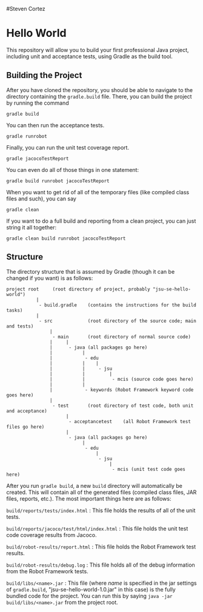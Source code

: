 #Steven Cortez
# Hello World
This repository will allow you to build your first professional Java
project, including unit and acceptance tests, using Gradle as the
build tool.

## Building the Project
After you have cloned the repository, you should be able to navigate
to the directory containing the `gradle.build` file. There, you can
build the project by running the command

`gradle build`

You can then run the acceptance tests. 

`gradle runrobot`

Finally, you can run the unit test coverage report.

`gradle jacocoTestReport`

You can even do all of those things in one statement:

`gradle build runrobot jacocoTestReport`

When you want to get rid of all of the temporary files (like compiled class files and such), you can say

`gradle clean`

If you want to do a full build and reporting from a clean project, you can just string it all together:

`gradle clean build runrobot jacocoTestReport`


## Structure
The directory structure that is assumed by Gradle (though it can be changed if you want) is as follows:

    project root     (root directory of project, probably "jsu-se-hello-world")
               |
                - build.gradle    (contains the instructions for the build tasks)
               |
                - src             (root directory of the source code; main and tests)
                    |
                     - main       (root directory of normal source code)
                    |     |
                    |      - java (all packages go here)
                    |           |
                    |            - edu    
                    |           |    |
                    |           |     - jsu
                    |           |         |
                    |           |          - mcis (source code goes here)
                    |           |
                    |            - keywords (Robot Framework keyword code goes here)
                    |
                     - test       (root directory of test code, both unit and acceptance)
                          |
                           - acceptancetest    (all Robot Framework test files go here)
                          |
                           - java (all packages go here)
                                |
                                 - edu    
                                     |
                                      - jsu
                                          |
                                           - mcis (unit test code goes here)

After you run `gradle build`, a new `build` directory will automatically be created. This will contain all of the generated files (compiled class files, JAR files, reports, etc.). The most important things here are as follows:

`build/reports/tests/index.html`
: This file holds the results of all of the unit tests.

`build/reports/jacoco/test/html/index.html`
: This file holds the unit test code coverage results from Jacoco.

`build/robot-results/report.html`
: This file holds the Robot Framework test results.

`build/robot-results/debug.log`
: This file holds all of the debug information from the Robot Framework tests.

`build/libs/<name>.jar`
: This file (where *name* is specified in the jar settings of `gradle.build`, "jsu-se-hello-world-1.0.jar" in this case) is the fully bundled code for the project. You can run this by saying
  `java -jar build/libs/<name>.jar`
  from the project root.








